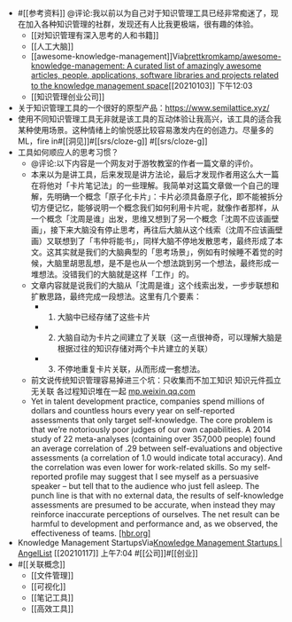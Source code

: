 - #[[参考资料]] @评论:我以前以为自己对于知识管理工具已经非常痴迷了，现在加入各种知识管理的社群，发现还有人比我更极端，很有趣的体验。
    - [[对知识管理有深入思考的人和书籍]]
    - [[人工大脑]]
    - [[awesome-knowledge-management]]Via[brettkromkamp/awesome-knowledge-management: A curated list of amazingly awesome articles, people, applications, software libraries and projects related to the knowledge management space](https://github.com/brettkromkamp/awesome-knowledge-management)[[20210103]] 下午12:03
    - [[知识管理创业公司]]
- 关于知识管理工具的一个很好的原型产品：https://www.semilattice.xyz/
- 使用不同知识管理工具无非就是该工具的互动体验让我高兴，该工具的适合我某种使用场景。这种情绪上的愉悦感比较容易激发内在的创造力。尽量多的ML，fire in#[[洞见]]#[[srs/cloze-g]]
#[[srs/cloze-g]]
- 工具如何顺应人的思考习惯？
    - @评论:以下内容是一个网友对于游牧教室的作者一篇文章的评价。
    - 本来以为是讲工具，后来发现是讲方法论，最后才发现作者用这么大一篇在将他对「卡片笔记法」的一些理解。我简单对这篇文章做一个自己的理解，先明确一个概念「原子化卡片」：卡片必须具备原子化，即不能被拆分切方便记忆，能够说明一个概念我们如何利用卡片呢，就像作者那样，从一个概念「沈周是谁」出发，思维又想到了另一个概念「沈周不应该画壁画」，接下来大脑没有停止思考，再往后大脑从这个线索（沈周不应该画壁画）又联想到了「韦仲将能书」，同样大脑不停地发散思考，最终形成了本文。这其实就是我们的大脑典型的「思考场景」，例如有时候睡不着觉的时候，大脑里胡思乱想，是不是也从一个想法跳到另一个想法，最终形成一堆想法。没错我们的大脑就是这样「工作」的。
    - 文章内容就是说我们的大脑从「沈周是谁」这个线索出发，一步步联想和扩散思路，最终完成一段想法。这里有几个要素：
        - 1. 大脑中已经存储了这些卡片
        - 2. 大脑自动为卡片之间建立了关联（这一点很神奇，可以理解大脑是根据过往的知识存储对两个卡片建立的关联）
        - 3. 不停地重复卡片关联，从而形成一套想法。
    - 前文说传统知识管理容易掉进三个坑：只收集而不加工知识 知识元件孤立无关联 各过程知识堆在一起 [mp.weixin.qq.com](https://mp.weixin.qq.com/s?__biz=MzI0MjY5Nzk1OQ==&mid=2247484853&idx=1&sn=d82696a016f28d3c05cef0d4783a3b48&chksm=e979163dde0e9f2ba4785e92c083d7a1f946c7056bec6251afc0ff0b18729bda5ae1fb4da459)
    - Yet in talent development practice, companies spend millions of dollars and countless hours every year on self-reported assessments that only target self-knowledge. The core problem is that we’re notoriously poor judges of our own capabilities. A 2014 study of 22 meta-analyses (containing over 357,000 people) found an average correlation of .29 between self-evaluations and objective assessments (a correlation of 1.0 would indicate total accuracy). And the correlation was even lower for work-related skills. So my self-reported profile may suggest that I see myself as a persuasive speaker – but tell that to the audience who just fell asleep. The punch line is that with no external data, the results of self-knowledge assessments are presumed to be accurate, when instead they may reinforce inaccurate perceptions of ourselves. The net result can be harmful to development and performance and, as we observed, the effectiveness of teams. [[hbr.org]](https://hbr.org/2015/03/research-were-not-very-self-aware-especially-at-work)
- Knowledge Management StartupsVia[Knowledge Management Startups | AngelList](https://angel.co/knowledge-management) [[20210117]] 上午7:04
#[[公司]]#[[创业]]
- #[[关联概念]]
    - [[文件管理]]
    - [[可视化]]
    - [[笔记工具]]
    - [[高效工具]]
